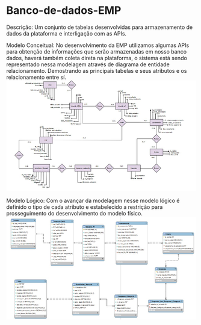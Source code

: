 # Banco-de-dados-EMP
Descrição:
Um conjunto de tabelas desenvolvidas para armazenamento de dados da plataforma e interligação com as APIs.

Modelo Conceitual:
No desenvolvimento da EMP utilizamos algumas APIs para obtenção de informações que serão armazenadas em nosso banco dados, haverá também coleta direta na plataforma, o sistema está sendo representado nessa modelagem através de diagrama de entidade relacionamento.
Demostrando as principais tabelas e seus atributos e os relacionamento entre sí.
![Modleo conceitual](https://github.com/DemoDay-EMP/Banco-de-dados-EMP/blob/main/IMG/EMP.Modelo_conceitual.jpg?raw=true)

Modelo Lógico:
Com o avançar da modelagem nesse modelo lógico é definido o tipo de cada atributo e estabelecido a restrição para prosseguimento do desenvolvimento do modelo físico.
![Modelo_lógico](https://github.com/DemoDay-EMP/Banco-de-dados-EMP/blob/main/IMG/EMP_modelo_conceitual.jpeg?raw=true)
